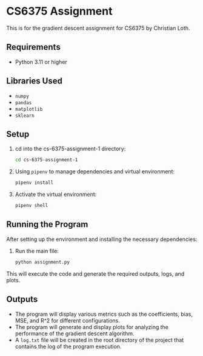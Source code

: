 # CS6375 Assignment

This is for the gradient descent assignment for CS6375 by Christian Loth.

## Requirements

- Python 3.11 or higher

## Libraries Used

- `numpy`
- `pandas`
- `matplotlib`
- `sklearn`

## Setup

1. cd into the cs-6375-assignment-1 directory:
    ```bash
    cd cs-6375-assignment-1
    ```
2. Using `pipenv` to manage dependencies and virtual environment:
    ```bash
    pipenv install
    ```

3. Activate the virtual environment:
    ```bash
    pipenv shell
    ```

## Running the Program

After setting up the environment and installing the necessary dependencies:

1. Run the main file:
    ```bash
    python assignment.py
    ```

This will execute the code and generate the required outputs, logs, and plots.

## Outputs

- The program will display various metrics such as the coefficients, bias, MSE, and R^2 for different configurations.
- The program will generate and display plots for analyzing the performance of the gradient descent algorithm.
- A `log.txt` file will be created in the root directory of the project that contains the log of the program execution.